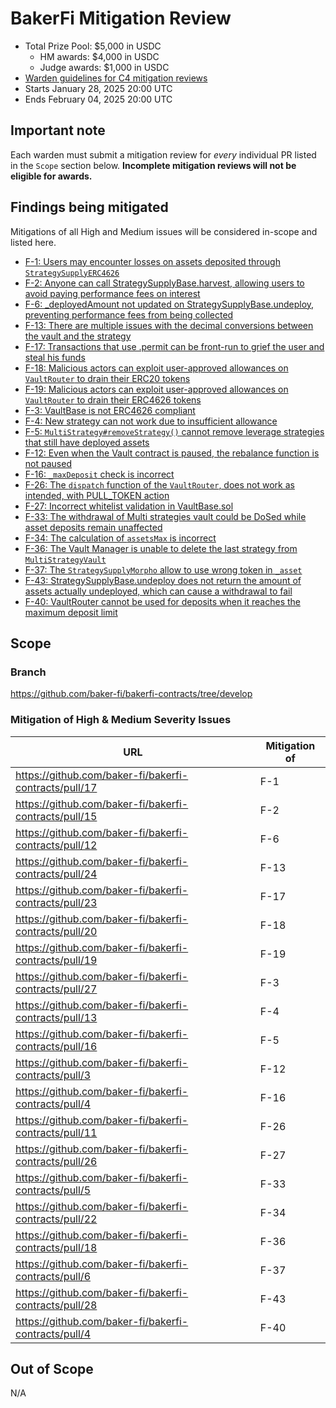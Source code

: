 # BakerFi Mitigation Review
- Total Prize Pool: $5,000 in USDC
  - HM awards: $4,000 in USDC
  - Judge awards: $1,000 in USDC
- [Warden guidelines for C4 mitigation reviews](https://code4rena.notion.site/Guidelines-for-C4-mitigation-reviews-ed10fc5cfbf640bd8dcec66f38b343c4)
- Starts January 28, 2025 20:00 UTC 
- Ends February 04, 2025 20:00 UTC 

## Important note 

Each warden must submit a mitigation review for *every* individual PR listed in the `Scope` section below. **Incomplete mitigation reviews will not be eligible for awards.**

## Findings being mitigated

Mitigations of all High and Medium issues will be considered in-scope and listed here.

- [F-1: Users may encounter losses on assets deposited through `StrategySupplyERC4626`](https://code4rena.com/evaluate/2024-12-bakerfi-invitational/findings/F-1)
- [F-2: Anyone can call StrategySupplyBase.harvest, allowing users to avoid paying performance fees on interest](https://code4rena.com/evaluate/2024-12-bakerfi-invitational/findings/F-2)
- [F-6: _deployedAmount not updated on StrategySupplyBase.undeploy, preventing performance fees from being collected](https://code4rena.com/evaluate/2024-12-bakerfi-invitational/findings/F-6)
- [F-13: There are multiple issues with the decimal conversions between the vault and the strategy ](https://code4rena.com/evaluate/2024-12-bakerfi-invitational/findings/F-13)
- [F-17: Transactions that use .permit can be front-run to grief the user and steal his funds](https://code4rena.com/evaluate/2024-12-bakerfi-invitational/findings/F-17)
- [F-18: Malicious actors can exploit user-approved allowances on `VaultRouter` to drain their ERC20 tokens](https://code4rena.com/evaluate/2024-12-bakerfi-invitational/findings/F-18)
- [F-19: Malicious actors can exploit user-approved allowances on `VaultRouter` to drain their ERC4626 tokens](https://code4rena.com/evaluate/2024-12-bakerfi-invitational/findings/F-19)
- [F-3: VaultBase is not ERC4626 compliant](https://code4rena.com/evaluate/2024-12-bakerfi-invitational/findings/F-3)
- [F-4: New strategy can not work due to insufficient allowance](https://code4rena.com/evaluate/2024-12-bakerfi-invitational/findings/F-4)
- [F-5: `MultiStrategy#removeStrategy()` cannot remove leverage strategies that still have deployed assets ](https://code4rena.com/evaluate/2024-12-bakerfi-invitational/findings/F-5)
- [F-12: Even when the Vault contract is paused, the rebalance function is not paused ](https://code4rena.com/evaluate/2024-12-bakerfi-invitational/findings/F-12)
- [F-16: `_maxDeposit` check is incorrect](https://code4rena.com/evaluate/2024-12-bakerfi-invitational/findings/F-16)
- [F-26: The `dispatch` function of the `VaultRouter`, does not work as intended, with PULL_TOKEN action](https://code4rena.com/evaluate/2024-12-bakerfi-invitational/findings/F-26)
- [F-27: Incorrect whitelist validation in VaultBase.sol](https://code4rena.com/evaluate/2024-12-bakerfi-invitational/findings/F-27)
- [F-33: The withdrawal of Multi strategies vault could be DoSed while asset deposits remain unaffected](https://code4rena.com/evaluate/2024-12-bakerfi-invitational/findings/F-33)
- [F-34: The calculation of `assetsMax` is incorrect](https://code4rena.com/evaluate/2024-12-bakerfi-invitational/findings/F-34)
- [F-36: The Vault Manager is unable to delete the last strategy from `MultiStrategyVault`](https://code4rena.com/evaluate/2024-12-bakerfi-invitational/findings/F-36)
- [F-37: The `StrategySupplyMorpho` allow to use wrong token in `_asset`](https://code4rena.com/evaluate/2024-12-bakerfi-invitational/findings/F-37)
- [F-43: StrategySupplyBase.undeploy does not return the amount of assets actually undeployed, which can cause a withdrawal to fail](https://code4rena.com/evaluate/2024-12-bakerfi-invitational/findings/F-43)
- [F-40: VaultRouter cannot be used for deposits when it reaches the maximum deposit limit](https://code4rena.com/evaluate/2024-12-bakerfi-invitational/findings/F-31)



## Scope

### Branch

https://github.com/baker-fi/bakerfi-contracts/tree/develop


### Mitigation of High & Medium Severity Issues

| URL | Mitigation of | 
| ----------- | ------------- |
| https://github.com/baker-fi/bakerfi-contracts/pull/17 | F-1 |
| https://github.com/baker-fi/bakerfi-contracts/pull/15 | F-2 |  
| https://github.com/baker-fi/bakerfi-contracts/pull/12 | F-6 |  
| https://github.com/baker-fi/bakerfi-contracts/pull/24 | F-13 | 
| https://github.com/baker-fi/bakerfi-contracts/pull/23 | F-17 | 
| https://github.com/baker-fi/bakerfi-contracts/pull/20 | F-18 | 
| https://github.com/baker-fi/bakerfi-contracts/pull/19 | F-19 |  
| https://github.com/baker-fi/bakerfi-contracts/pull/27 | F-3 |  
| https://github.com/baker-fi/bakerfi-contracts/pull/13 | F-4 |  
| https://github.com/baker-fi/bakerfi-contracts/pull/16 | F-5 |  
| https://github.com/baker-fi/bakerfi-contracts/pull/3 | F-12 |  
| https://github.com/baker-fi/bakerfi-contracts/pull/4 | F-16 |  
| https://github.com/baker-fi/bakerfi-contracts/pull/11 | F-26 |  
| https://github.com/baker-fi/bakerfi-contracts/pull/26 | F-27 |  
| https://github.com/baker-fi/bakerfi-contracts/pull/5 | F-33 |  
| https://github.com/baker-fi/bakerfi-contracts/pull/22 | F-34 |  
| https://github.com/baker-fi/bakerfi-contracts/pull/18 | F-36 |  
| https://github.com/baker-fi/bakerfi-contracts/pull/6 | F-37 | 
| https://github.com/baker-fi/bakerfi-contracts/pull/28 | F-43 |  
| https://github.com/baker-fi/bakerfi-contracts/pull/4 | F-40 |  

## Out of Scope

N/A
